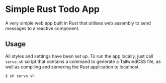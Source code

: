 # Simple Rust Todo App
A very simple web app built in Rust that utilises web assembly to send messages to a reactive component.

## Usage
All styles and settings have been set up.
To run the app locally, just call `serve.sh` script that contains a command to generate a TailwindCSS file, as well as compiling and servering the Rust application to localhost.
```powershell
$ sh serve.sh
```
